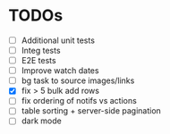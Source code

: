 # TODOs

- [ ] Additional unit tests
- [ ] Integ tests
- [ ] E2E tests
- [ ] Improve watch dates
- [ ] bg task to source images/links
- [x] fix > 5 bulk add rows
- [ ] fix ordering of notifs vs actions
- [ ] table sorting + server-side pagination
- [ ] dark mode
